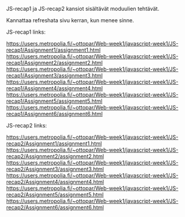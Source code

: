 JS-recap1 ja JS-recap2 kansiot sisältävät moduulien tehtävät.

Kannattaa refreshata sivu kerran, kun menee sinne.

JS-recap1 links:

https://users.metropolia.fi/~ottopar/Web-week1/javascript-week1/JS-recap1/Assignment1/assignment1.html
https://users.metropolia.fi/~ottopar/Web-week1/javascript-week1/JS-recap1/Assignment2/assignment2.html
https://users.metropolia.fi/~ottopar/Web-week1/javascript-week1/JS-recap1/Assignment3/assignment3.html
https://users.metropolia.fi/~ottopar/Web-week1/javascript-week1/JS-recap1/Assignment4/assignment4.html
https://users.metropolia.fi/~ottopar/Web-week1/javascript-week1/JS-recap1/Assignment5/assignment5.html
https://users.metropolia.fi/~ottopar/Web-week1/javascript-week1/JS-recap1/Assignment6/assignment6.html

JS-recap2 links:

https://users.metropolia.fi/~ottopar/Web-week1/javascript-week1/JS-recap2/Assignment1/assignment1.html
https://users.metropolia.fi/~ottopar/Web-week1/javascript-week1/JS-recap2/Assignment2/assignment2.html
https://users.metropolia.fi/~ottopar/Web-week1/javascript-week1/JS-recap2/Assignment3/assignment3.html
https://users.metropolia.fi/~ottopar/Web-week1/javascript-week1/JS-recap2/Assignment4/assignment4.html
https://users.metropolia.fi/~ottopar/Web-week1/javascript-week1/JS-recap2/Assignment5/assignment5.html
https://users.metropolia.fi/~ottopar/Web-week1/javascript-week1/JS-recap2/Assignment6/assignment6.html
